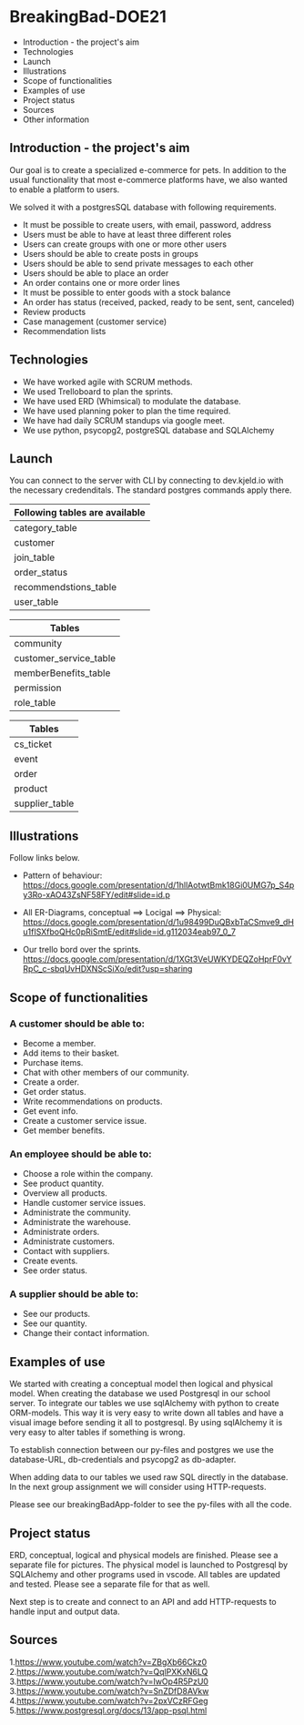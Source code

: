 # BreakingBad-DOE21

- Introduction - the project's aim  
- Technologies  
- Launch  
- Illustrations  
- Scope of functionalities  
- Examples of use  
- Project status  
- Sources  
- Other information  




## Introduction - the project's aim
Our goal is to create a specialized e-commerce for pets. In addition to the usual functionality that most e-commerce platforms have, we also wanted to enable a platform to users.

We solved it with a postgresSQL database with following requirements.
- It must be possible to create users, with email, password, address
- Users must be able to have at least three different roles
- Users can create groups with one or more other users
- Users should be able to create posts in groups
- Users should be able to send private messages to each other
- Users should be able to place an order
- An order contains one or more order lines
- It must be possible to enter goods with a stock balance
- An order has status (received, packed, ready to be sent, sent, canceled)
- Review products
- Case management (customer service)
- Recommendation lists


## Technologies
- We have worked agile with SCRUM methods.
- We used Trelloboard to plan the sprints.
- We have used ERD (Whimsical) to modulate the database.
- We have used planning poker to plan the time required.
- We have had daily SCRUM standups via google meet.
- We use python, psycopg2, postgreSQL database and SQLAlchemy

## Launch

You can connect to the server with CLI by connecting to dev.kjeld.io with the necessary credenditals. The standard postgres commands apply there.

| Following tables are available  
| -----------------------|  
| category_table         |  
| customer               |  
| join_table             |  
| order_status           |  
| recommendstions_table  |  
| user_table  

| Tables  
| ------------------------- |  
| community                 |  
| customer_service_table    |  
| memberBenefits_table      |  
| permission                |  
| role_table                |  

| Tables  
| -------------- |  
| cs_ticket      |  
| event          |  
| order          |  
| product        |  
| supplier_table |  

## Illustrations
Follow links below.

- Pattern of behaviour:  
https://docs.google.com/presentation/d/1hllAotwtBmk18Gi0UMG7p_S4py3Ro-xAO43ZsNF58FY/edit#slide=id.p 

- All ER-Diagrams, conceptual ==> Locigal ==> Physical:  
https://docs.google.com/presentation/d/1u98499DuQBxbTaCSmve9_dHu1fISXfboQHc0pRiSmtE/edit#slide=id.g112034eab97_0_7 

- Our trello bord over the sprints.  
https://docs.google.com/presentation/d/1XGt3VeUWKYDEQZoHprF0vYRpC_c-sbqUvHDXNScSiXo/edit?usp=sharing

 ## Scope of functionalities 
### A customer should be able to:
- Become a member.
- Add items to their basket.
- Purchase items.
- Chat with other members of our community.
- Create a order.
- Get order status.
- Write recommendations on products.
- Get event info.
- Create a customer service issue.
- Get member benefits.

### An employee should be able to:
- Choose a role within the company.
- See product quantity.
- Overview all products.
- Handle customer service issues.
- Administrate the community.
- Administrate the warehouse.
- Administrate orders.
- Administrate customers.
- Contact with suppliers.
- Create events.
- See order status.

### A supplier should be able to:
- See our products.
- See our quantity.
- Change their contact information.

## Examples of use
We started with creating a conceptual model then logical and physical model. 
When creating the database we used Postgresql in our school server. To integrate our tables we use sqlAlchemy with python to create ORM-models. This way it is very easy to write down all tables and have a visual image before sending it all to postgresql. By using sqlAlchemy it is very easy to alter tables if something is wrong.

To establish connection between our py-files and postgres we use the database-URL, db-credentials and psycopg2 as db-adapter.

When adding data to our tables we used raw SQL directly in the database. In the next group assignment we will consider using HTTP-requests.

Please see our breakingBadApp-folder to see the py-files with all the code.

## Project status 
ERD, conceptual, logical and physical models are finished. Please see a separate file for pictures. The physical model is launched to Postgresql by SQLAlchemy and other programs used in vscode. All tables are updated and tested. Please see a separate file for that as well.

Next step is to create and connect to an API and add HTTP-requests to handle input and output data.
## Sources
1.https://www.youtube.com/watch?v=ZBgXb66Ckz0  
2.https://www.youtube.com/watch?v=QqlPXKxN6LQ  
3.https://www.youtube.com/watch?v=IwOp4R5PzU0  
3.https://www.youtube.com/watch?v=SnZDfD8AVkw  
4.https://www.youtube.com/watch?v=2pxVCzRFGeg  
5.https://www.postgresql.org/docs/13/app-psql.html
